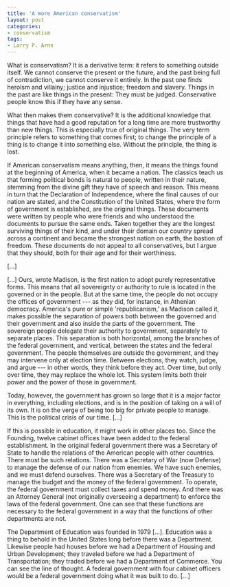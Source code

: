 ```yaml
---
title: 'A more American conservatism'
layout: post
categories:
- conservatism
tags:
- Larry P. Arnn
---
```


What is conservatism? It is a derivative term: it refers to something outside itself. We cannot conserve the present or the future, and the past being full of contradiction, we cannot conserve it entirely. In the past one finds heroism and villainy; justice and injustice; freedom and slavery. Things in the past are like things in the present: They must be judged. Conservative people know this if they have any sense.  
  
What then makes them conservative? It is the additional knowledge that things that have had a good reputation for a long time are more trustworthy than new things. This is especially true of original things. The very term principle refers to something that comes first; to change the principle of a thing is to change it into something else. Without the principle, the thing is lost.

If American conservatism means anything, then, it means the things found at the beginning of America, when it became a nation. The classics teach us that forming political bonds is natural to people, written in their nature, stemming from the divine gift they have of speech and reason. This means in turn that the Declaration of Independence, where the final causes of our nation are stated, and the Constitution of the United States, where the form of government is established, are the original things. These documents were written by people who were friends and who understood the documents to pursue the same ends. Taken together they are the longest surviving things of their kind, and under their domain our country spread across a continent and became the strongest nation on earth, the bastion of freedom. These documents do not appeal to all conservatives, but I argue that they should, both for their age and for their worthiness.

\[...\]

\[...\] Ours, wrote Madison, is the first nation to adopt purely representative forms. This means that all sovereignty or authority to rule is located in the governed or in the people. But at the same time, the people do not occupy the offices of government --- as they did, for instance, in Athenian democracy. America's pure or simple 'republicanism,' as Madison called it, makes possible the separation of powers both between the governed and their government and also inside the parts of the government. The sovereign people delegate their authority to government, separately to separate places. This separation is both horizontal, among the branches of the federal government, and vertical, between the states and the federal government. The people themselves are outside the government, and they may intervene only at election time. Between elections, they watch, judge, and argue --- in other words, they think before they act. Over time, but only over time, they may replace the whole lot. This system limits both their power and the power of those in government.

Today, however, the government has grown so large that it is a major factor in everything, including elections, and is in the position of taking on a will of its own. It is on the verge of being too big for private people to manage. This is the political crisis of our time. \[...\]

If this is possible in education, it might work in other places too. Since the Founding, twelve cabinet offices have been added to the federal establishment. In the original federal government there was a Secretary of State to handle the relations of the American people with other countries. There must be such relations. There was a Secretary of War (now Defense) to manage the defense of our nation from enemies. We have such enemies, and we must defend ourselves. There was a Secretary of the Treasury to manage the budget and the money of the federal government. To operate, the federal government must collect taxes and spend money. And there was an Attorney General (not originally overseeing a department) to enforce the laws of the federal government. One can see that these functions are necessary to the federal government in a way that the functions of other departments are not.

The Department of Education was founded in 1979 \[...\]. Education was a thing to behold in the United States long before there was a Department. Likewise people had houses before we had a Department of Housing and Urban Development; they traveled before we had a Department of Transportation; they traded before we had a Department of Commerce. You can see the line of thought. A federal government with four cabinet officers would be a federal government doing what it was built to do. \[...\]